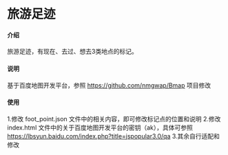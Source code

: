 # 旅游足迹

#### 介绍
旅游足迹，有现在、去过、想去3类地点的标记。

#### 说明
基于百度地图开发平台，参照 https://github.com/nmgwap/Bmap 项目修改


#### 使用

1.修改 foot_point.json 文件中的相关内容，即可修改标记点的位置和说明
2.修改 index.html  文件中的关于百度地图开发平台的密钥（ak），具体可参照 https://lbsyun.baidu.com/index.php?title=jspopular3.0/qa
3.其余自行适配和修改